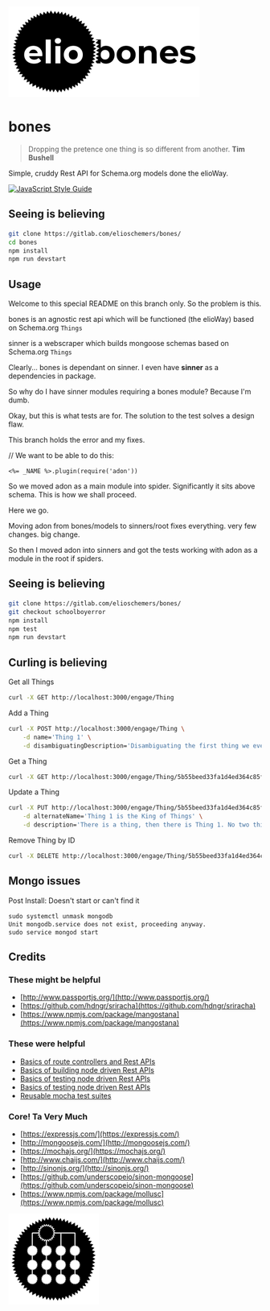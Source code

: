 ![](elio-bones-logo.png)

# bones

> Dropping the pretence one thing is so different from another.
**Tim Bushell**

Simple, cruddy Rest API for Schema.org models done the elioWay.

[![JavaScript Style Guide](https://img.shields.io/badge/code_style-standard-brightgreen.svg)](https://standardjs.com)

## Seeing is believing

```bash
git clone https://gitlab.com/elioschemers/bones/
cd bones
npm install
npm run devstart
```

## Usage

Welcome to this special README on this branch only. So the problem is this.

bones is an agnostic rest api which will be functioned (the elioWay) based on Schema.org `Things`

sinner is a webscraper which builds mongoose schemas based on Schema.org `Things`

Clearly... bones is dependant on sinner. I even have **sinner** as a dependencies in package.

So why do I have sinner modules requiring a bones module? Because I'm dumb.

Okay, but this is what tests are for. The solution to the test solves a design flaw.

This branch holds the error and my fixes.

// We want to be able to do this:
```ejs
<%= _NAME %>.plugin(require('adon'))
```

So we moved adon as a main module into spider. Significantly it sits above schema. This is how we shall proceed.

Here we go.

Moving adon from bones/models to sinners/root fixes everything. very few changes. big change.

So then I moved adon into sinners and got the tests working with adon as a module in the root if spiders.

## Seeing is believing

```bash
git clone https://gitlab.com/elioschemers/bones/
git checkout schoolboyerror
npm install
npm test
npm run devstart
```

## Curling is believing

Get all Things
```bash
curl -X GET http://localhost:3000/engage/Thing
```

Add a Thing
```bash
curl -X POST http://localhost:3000/engage/Thing \
    -d name='Thing 1' \
    -d disambiguatingDescription='Disambiguating the first thing we ever added'
```

Get a Thing
```bash
curl -X GET http://localhost:3000/engage/Thing/5b55beed33fa1d4ed364c85f
```

Update a Thing
```bash
curl -X PUT http://localhost:3000/engage/Thing/5b55beed33fa1d4ed364c85f \
    -d alternateName='Thing 1 is the King of Things' \
    -d description='There is a thing, then there is Thing 1. No two things are the same. Thing 1 is best.'
```

Remove Thing by ID
```bash
curl -X DELETE http://localhost:3000/engage/Thing/5b55beed33fa1d4ed364c85f
```

## Mongo issues

Post Install: Doesn't start or can't find it
```
sudo systemctl unmask mongodb
Unit mongodb.service does not exist, proceeding anyway.
sudo service mongod start
```

## Credits

### These might be helpful

* [http://www.passportjs.org/](http://www.passportjs.org/)
* [https://github.com/hdngr/sriracha](https://github.com/hdngr/sriracha)
* [https://www.npmjs.com/package/mangostana](https://www.npmjs.com/package/mangostana)

### These were helpful

* [Basics of route controllers and Rest APIs](https://www.codementor.io/olatundegaruba/nodejs-restful-apis-in-10-minutes-q0sgsfhbd)
* [Basics of building node driven Rest APIs](https://www.djamseed.com/2016/03/30/building-restful-apis-with-express-and-mongodb/)
* [Basics of testing node driven Rest APIs](https://medium.com/nongaap/beginners-guide-to-writing-mongodb-mongoose-unit-tests-using-mocha-chai-ab5bdf3d3b1d)
* [Basics of testing node driven Rest APIs](https://scotch.io/tutorials/test-a-node-restful-api-with-mocha-and-chai)
* [Reusable mocha test suites](https://stackoverflow.com/questions/26107027/running-mocha-setup-before-each-suite-rather-than-before-each-test)

### Core! Ta Very Much

* [https://expressjs.com/](https://expressjs.com/)
* [http://mongoosejs.com/](http://mongoosejs.com/)
* [https://mochajs.org/](https://mochajs.org/)
* [http://www.chaijs.com/](http://www.chaijs.com/)
* [http://sinonjs.org/](http://sinonjs.org/)
* [https://github.com/underscopeio/sinon-mongoose](https://github.com/underscopeio/sinon-mongoose)
* [https://www.npmjs.com/package/mollusc](https://www.npmjs.com/package/mollusc)

![](apple-touch-icon.png)
